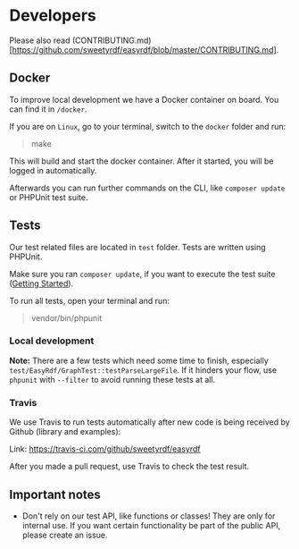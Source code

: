 # Developers

Please also read (CONTRIBUTING.md)[https://github.com/sweetyrdf/easyrdf/blob/master/CONTRIBUTING.md].

## Docker

To improve local development we have a Docker container on board. You can find it in `/docker`.

If you are on `Linux`, go to your terminal, switch to the `docker` folder and run:

> make

This will build and start the docker container. 
After it started, you will be logged in automatically.

Afterwards you can run further commands on the CLI, like `composer update` or PHPUnit test suite.

## Tests

Our test related files are located in `test` folder. Tests are written using PHPUnit.

Make sure you ran `composer update`, if you want to execute the test suite ([Getting Started](http://www.easyrdf.org/docs/getting-started)).

To run all tests, open your terminal and run:

> vendor/bin/phpunit

### Local development

**Note:** There are a few tests which need some time to finish, especially `test/EasyRdf/GraphTest::testParseLargeFile`.
If it hinders your flow, use `phpunit` with `--filter` to avoid running these tests at all.

### Travis

We use Travis to run tests automatically after new code is being received by Github (library and examples):

Link: https://travis-ci.com/github/sweetyrdf/easyrdf

After you made a pull request, use Travis to check the test result.

## Important notes

* Don't rely on our test API, like functions or classes! They are only for internal use. If you want certain functionality be part of the public API, please create an issue.